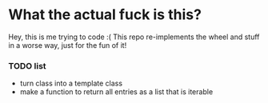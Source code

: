 # What the actual fuck is this?

Hey, this is me trying to code :( This repo re-implements the wheel and stuff in a worse way, just for the fun of it!

### TODO list

* turn class into a template class
* make a function to return all entries as a list that is iterable